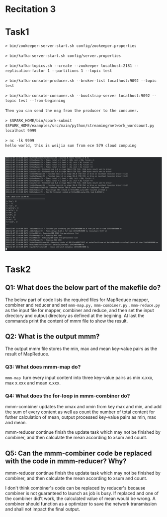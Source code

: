 # Recitation 3
# Task1

```shell
> bin/zookeeper-server-start.sh config/zookeeper.properties

> bin/kafka-server-start.sh config/server.properties

> bin/kafka-topics.sh --create --zookeeper localhost:2181 --replication-factor 1 --partitions 1 --topic test

> bin/kafka-console-producer.sh --broker-list localhost:9092 --topic test

> bin/kafka-console-consumer.sh --bootstrap-server localhost:9092 --topic test --from-beginning

Then you can send the msg from the producer to the consumer.

> $SPARK_HOME/bin/spark-submit $SPARK_HOME/examples/src/main/python/streaming/network_wordcount.py localhost 9999

> nc -lk 9999
hello world, this is weijia sun from ece 579 cloud compuing


```
![](https://github.com/FreddieSun/ECE579_CloudComputing/blob/master/Rec3/screenshots/Task1.png)


# Task2
## Q1: What does the below part of the makefile do?
The below part of code lists the required files for MapReduce mapper, combiner and reducer and set `mmm-map.py,` `mmm-combiner.py` , `mmm-reduce.py` as the input file for mapper, combiner and reduce, and then set the input directory and output directory as defined at the begining. At last the commands print the content of mmm file to show the result.

## Q2: What is the output mmm?
 The output mmm file stores the min, max and mean key-value pairs as the result of MapReduce. 

### Q3: What does mmm-map do?
`mmm-map `turn every input content into three key-value pairs as min x.xxx, max x.xxx and mean x.xxx.

### Q4: What does the for-loop in mmm-combiner do?
mmm-combiner updates the xmax and xmin from key max and min, and add the sum of every content as well as count the number of total content for futher calculation of mean, output processed key-value pairs as min, max and mean.

mmm-reducer continue finish the update task which may not be finished by combiner, and then calculate the mean according to xsum and count.

## Q5: Can the mmm-combiner code be replaced with the code in mmm-reducer? Why?
mmm-reducer continue finish the update task which may not be finished by combiner, and then calculate the mean according to xsum and count.

I don't think combiner's code can be replaced by reducer's because combiner is not guaranteed to launch as job is busy. If replaced and one of the combiner did't work, the calculated value of mean would be wrong. A combiner should function as a optimizer to save the network transmission and shall not impact the final output. 

